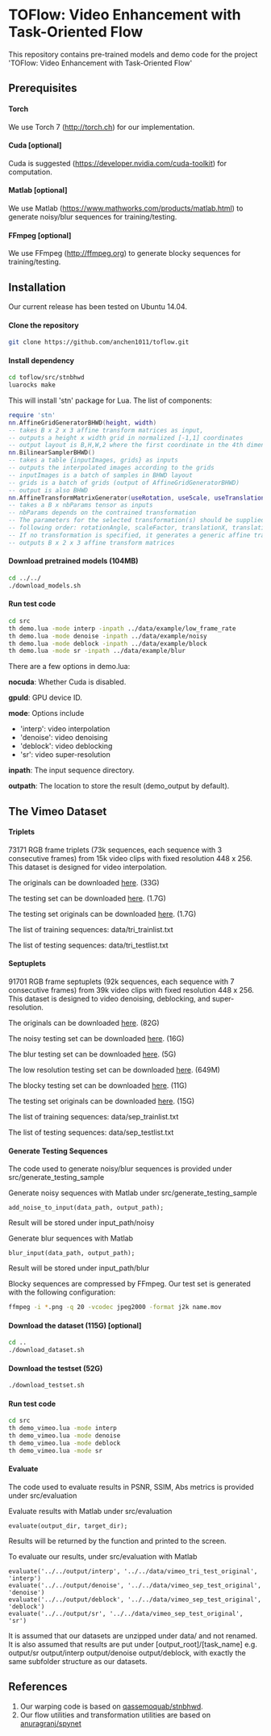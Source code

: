 # TOFlow: Video Enhancement with Task-Oriented Flow

This repository contains pre-trained models and demo code for the project 'TOFlow: Video Enhancement with Task-Oriented Flow'

## Prerequisites

#### Torch
We use Torch 7 (http://torch.ch) for our implementation.

#### Cuda [optional]
Cuda is suggested (https://developer.nvidia.com/cuda-toolkit) for computation.

#### Matlab [optional]
We use Matlab (https://www.mathworks.com/products/matlab.html) to generate noisy/blur sequences for training/testing.

#### FFmpeg [optional]
We use FFmpeg (http://ffmpeg.org) to generate blocky sequences for training/testing.

## Installation
Our current release has been tested on Ubuntu 14.04.

#### Clone the repository
```sh
git clone https://github.com/anchen1011/toflow.git
```

#### Install dependency
```sh
cd toflow/src/stnbhwd
luarocks make
```
This will install 'stn' package for Lua. The list of components:
```lua
require 'stn'
nn.AffineGridGeneratorBHWD(height, width)
-- takes B x 2 x 3 affine transform matrices as input, 
-- outputs a height x width grid in normalized [-1,1] coordinates
-- output layout is B,H,W,2 where the first coordinate in the 4th dimension is y, and the second is x
nn.BilinearSamplerBHWD()
-- takes a table {inputImages, grids} as inputs
-- outputs the interpolated images according to the grids
-- inputImages is a batch of samples in BHWD layout
-- grids is a batch of grids (output of AffineGridGeneratorBHWD)
-- output is also BHWD
nn.AffineTransformMatrixGenerator(useRotation, useScale, useTranslation)
-- takes a B x nbParams tensor as inputs
-- nbParams depends on the contrained transformation
-- The parameters for the selected transformation(s) should be supplied in the
-- following order: rotationAngle, scaleFactor, translationX, translationY
-- If no transformation is specified, it generates a generic affine transformation (nbParams = 6)
-- outputs B x 2 x 3 affine transform matrices
```

#### Download pretrained models (104MB) 
```sh
cd ../../
./download_models.sh
``` 

#### Run test code
```sh
cd src
th demo.lua -mode interp -inpath ../data/example/low_frame_rate
th demo.lua -mode denoise -inpath ../data/example/noisy
th demo.lua -mode deblock -inpath ../data/example/block
th demo.lua -mode sr -inpath ../data/example/blur
```

There are a few options in demo.lua:

**nocuda**: Whether Cuda is disabled.

**gpuId**: GPU device ID.

**mode**: Options include
- 'interp': video interpolation
- 'denoise': video denoising 
- 'deblock': video deblocking
- 'sr': video super-resolution

**inpath**: The input sequence directory.

**outpath**: The location to store the result (demo_output by default).


## The Vimeo Dataset

#### Triplets

73171 RGB frame triplets (73k sequences, each sequence with 3 consecutive frames) from 15k video clips with fixed resolution 448 x 256. This dataset is designed for video interpolation. 

The originals can be downloaded [here](http://data.csail.mit.edu/tofu/dataset/vimeo_tri.zip). (33G)

The testing set can be downloaded [here](http://data.csail.mit.edu/tofu/testset/vimeo_tri_test.zip). (1.7G)

The testing set originals can be downloaded [here](http://data.csail.mit.edu/tofu/testset/vimeo_tri_test_original.zip). (1.7G)

The list of training sequences: data/tri_trainlist.txt

The list of testing sequences: data/tri_testlist.txt

#### Septuplets

91701 RGB frame septuplets (92k sequences, each sequence with 7 consecutive frames) from 39k video clips with fixed resolution 448 x 256. This dataset is designed to video denoising, deblocking, and super-resolution.

The originals can be downloaded [here](http://data.csail.mit.edu/tofu/dataset/vimeo_sep.zip). (82G)

The noisy testing set can be downloaded [here](http://data.csail.mit.edu/tofu/testset/vimeo_sep_noisy.zip). (16G)

The blur testing set can be downloaded [here](http://data.csail.mit.edu/tofu/testset/vimeo_sep_blur.zip). (5G)

The low resolution testing set can be downloaded [here](http://data.csail.mit.edu/tofu/testset/vimeo_sep_low.zip). (649M)

The blocky testing set can be downloaded [here](http://data.csail.mit.edu/tofu/testset/vimeo_sep_block.zip). (11G)

The testing set originals can be downloaded [here](http://data.csail.mit.edu/tofu/testset/vimeo_sep_test_original.zip). (15G)

The list of training sequences: data/sep_trainlist.txt

The list of testing sequences: data/sep_testlist.txt

#### Generate Testing Sequences

The code used to generate noisy/blur sequences is provided under src/generate_testing_sample

Generate noisy sequences with Matlab under src/generate_testing_sample
```
add_noise_to_input(data_path, output_path);
``` 
Result will be stored under input_path/noisy

Generate blur sequences with Matlab
```
blur_input(data_path, output_path);
```
Result will be stored under input_path/blur

Blocky sequences are compressed by FFmpeg. Our test set is generated with the following configuration:
```sh
ffmpeg -i *.png -q 20 -vcodec jpeg2000 -format j2k name.mov 
```

#### Download the dataset (115G) [optional]
```sh
cd ..
./download_dataset.sh
``` 

#### Download the testset (52G) 
```sh
./download_testset.sh
``` 

#### Run test code
```sh
cd src
th demo_vimeo.lua -mode interp
th demo_vimeo.lua -mode denoise
th demo_vimeo.lua -mode deblock
th demo_vimeo.lua -mode sr
```

#### Evaluate

The code used to evaluate results in PSNR, SSIM, Abs metrics is provided under src/evaluation

Evaluate results with Matlab under src/evaluation
```
evaluate(output_dir, target_dir);
``` 

Results will be returned by the function and printed to the screen.

To evaluate our results, under src/evaluation with Matlab
```
evaluate('../../output/interp', '../../data/vimeo_tri_test_original', 'interp')
evaluate('../../output/denoise', '../../data/vimeo_sep_test_original', 'denoise')
evaluate('../../output/deblock', '../../data/vimeo_sep_test_original', 'deblock')
evaluate('../../output/sr', '../../data/vimeo_sep_test_original', 'sr')
```

It is assumed that our datasets are unzipped under data/ and not renamed. It is also assumed that results are put under [output_root]/[task_name] e.g. output/sr output/interp output/denoise output/deblock, with exactly the same subfolder structure as our datasets.

## References
1. Our warping code is based on [qassemoquab/stnbhwd](https://github.com/qassemoquab/stnbhwd).
2. Our flow utilities and transformation utilities are based on [anuragranj/spynet](https://github.com/anuragranj/spynet)
